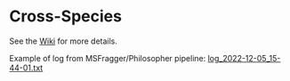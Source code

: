 # Cross-Species

See the [Wiki](https://github.com/Integrative-Longevity-Omics/Cross-Species/wiki) for more details.

Example of log from MSFragger/Philosopher pipeline: [log_2022-12-05_15-44-01.txt](pipelines/log_2022-12-05_15-44-01.txt)
